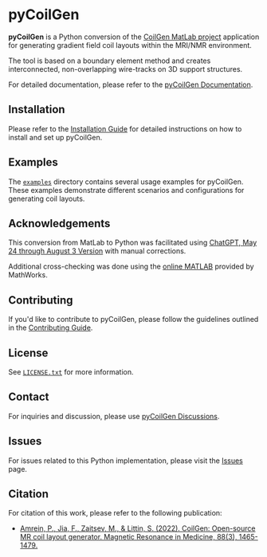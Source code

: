 # pyCoilGen

**pyCoilGen** is a Python conversion of the [CoilGen MatLab project](https://github.com/Philipp-MR/CoilGen) application for generating gradient field coil layouts within the MRI/NMR environment. 

The tool is based on a boundary element method and creates interconnected, non-overlapping wire-tracks on 3D support structures.

For detailed documentation, please refer to the [pyCoilGen Documentation](https://github.com/kev-m/pyCoilGen/docs/index.md).

## Installation

Please refer to the [Installation Guide](https://github.com/kev-m/pyCoilGen/docs/installation.md) for detailed instructions on how to install and set up pyCoilGen.

## Examples

The [`examples`](https://github.com/kev-m/pyCoilGen/examples) directory contains several usage examples for pyCoilGen. These examples demonstrate different scenarios and configurations for generating coil layouts.

## Acknowledgements

This conversion from MatLab to Python was facilitated using [ChatGPT, May 24 through August 3 Version](https://chat.openai.com) with manual corrections. 

Additional cross-checking was done using the [online MATLAB](https://matlab.mathworks.com/) provided by MathWorks.

## Contributing

If you'd like to contribute to pyCoilGen, please follow the guidelines outlined in the [Contributing Guide](https://github.com/kev-m/pyCoilGen/docs/CONTRIBUTING.md).

## License

See [`LICENSE.txt`](https://github.com/kev-m/pyCoilGen/LICENSE.txt) for more information.

## Contact

For inquiries and discussion, please use [pyCoilGen Discussions](https://github.com/kev-m/pyCoilGen/discussions).

## Issues

For issues related to this Python implementation, please visit the [Issues](https://github.com/kev-m/pyCoilGen/issues) page.

## Citation

For citation of this work, please refer to the following publication:
- [Amrein, P., Jia, F., Zaitsev, M., & Littin, S. (2022). CoilGen: Open-source MR coil layout generator. Magnetic Resonance in Medicine, 88(3), 1465-1479.](https://onlinelibrary.wiley.com/doi/10.1002/mrm.29294)
